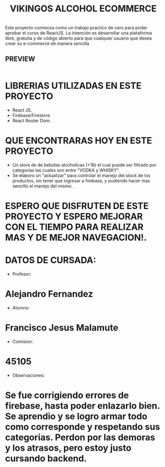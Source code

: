 <h1 align="center"> VIKINGOS ALCOHOL ECOMMERCE </h1>


<br /> 
Este proyecto comienza como un trabajo practico de cero para poder aprobar el curso de ReactJS. La intención es desarrollar una plataforma libre, gratuita y de código abierto para que cualquier usuario que desea crear su e-commerce de manera sencilla


## PREVIEW
![]()



# LIBRERIAS UTILIZADAS EN ESTE PROYECTO

- React JS.
- Firebase/Firestore.
- React Router Dom.

# QUE ENCONTRARAS HOY EN ESTE PROYECTO

- Un store de de bebidas alcoholicas (+18) el cual puede ser filtrado por categorías las cuales son entre "VODKA y WHISKY".
- Se elaboro un "actualizar" para controlar el manejo del stock de los productos, sin tener que ingresar a firebase, y pudiendo hacer mas sencillo el manejo del mismo.

# ESPERO QUE DISFRUTEN DE ESTE PROYECTO Y ESPERO MEJORAR CON EL TIEMPO PARA REALIZAR MAS Y DE MEJOR NAVEGACION!.



# DATOS DE CURSADA:

- Profesor: 
# Alejandro Fernandez

- Alumno:
# Francisco Jesus Malamute

- Comision:
# 45105

- Observaciones:
# Se fue corrigiendo errores de firebase, hasta poder enlazarlo bien. Se aprendio y se logro armar todo como corresponde y respetando sus categorias. Perdon por las demoras y los atrasos, pero estoy justo cursando backend.

